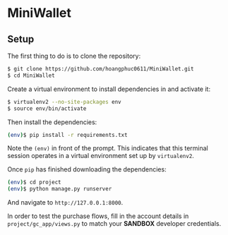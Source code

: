 # MiniWallet

## Setup

The first thing to do is to clone the repository:

```sh
$ git clone https://github.com/hoangphuc0611/MiniWallet.git
$ cd MiniWallet
```

Create a virtual environment to install dependencies in and activate it:

```sh
$ virtualenv2 --no-site-packages env
$ source env/bin/activate
```

Then install the dependencies:

```sh
(env)$ pip install -r requirements.txt
```
Note the `(env)` in front of the prompt. This indicates that this terminal
session operates in a virtual environment set up by `virtualenv2`.

Once `pip` has finished downloading the dependencies:
```sh
(env)$ cd project
(env)$ python manage.py runserver
```
And navigate to `http://127.0.0.1:8000`.

In order to test the purchase flows, fill in the account details in
`project/gc_app/views.py` to match your **SANDBOX** developer credentials.